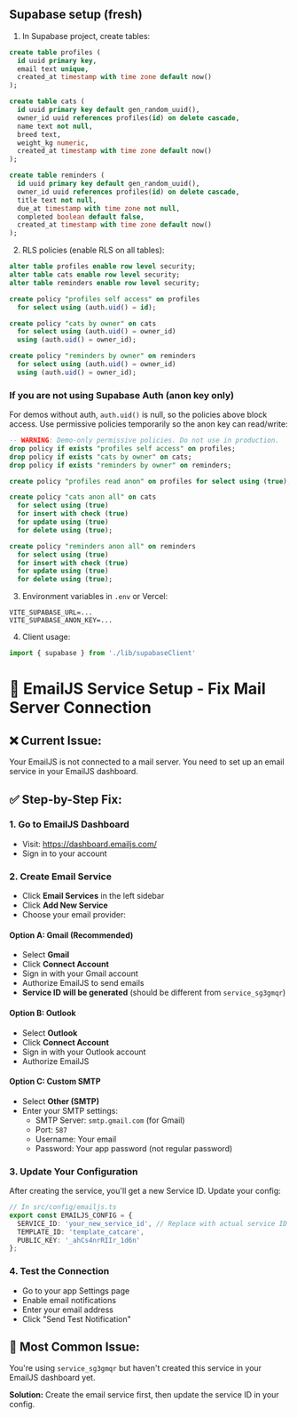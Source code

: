 ## Supabase setup (fresh)

1) In Supabase project, create tables:

```sql
create table profiles (
  id uuid primary key,
  email text unique,
  created_at timestamp with time zone default now()
);

create table cats (
  id uuid primary key default gen_random_uuid(),
  owner_id uuid references profiles(id) on delete cascade,
  name text not null,
  breed text,
  weight_kg numeric,
  created_at timestamp with time zone default now()
);

create table reminders (
  id uuid primary key default gen_random_uuid(),
  owner_id uuid references profiles(id) on delete cascade,
  title text not null,
  due_at timestamp with time zone not null,
  completed boolean default false,
  created_at timestamp with time zone default now()
);
```

2) RLS policies (enable RLS on all tables):

```sql
alter table profiles enable row level security;
alter table cats enable row level security;
alter table reminders enable row level security;

create policy "profiles self access" on profiles
  for select using (auth.uid() = id);

create policy "cats by owner" on cats
  for select using (auth.uid() = owner_id)
  using (auth.uid() = owner_id);

create policy "reminders by owner" on reminders
  for select using (auth.uid() = owner_id)
  using (auth.uid() = owner_id);
```

### If you are not using Supabase Auth (anon key only)

For demos without auth, `auth.uid()` is null, so the policies above block access. Use permissive policies temporarily so the anon key can read/write:

```sql
-- WARNING: Demo-only permissive policies. Do not use in production.
drop policy if exists "profiles self access" on profiles;
drop policy if exists "cats by owner" on cats;
drop policy if exists "reminders by owner" on reminders;

create policy "profiles read anon" on profiles for select using (true);

create policy "cats anon all" on cats
  for select using (true)
  for insert with check (true)
  for update using (true)
  for delete using (true);

create policy "reminders anon all" on reminders
  for select using (true)
  for insert with check (true)
  for update using (true)
  for delete using (true);
```

3) Environment variables in `.env` or Vercel:

```
VITE_SUPABASE_URL=...
VITE_SUPABASE_ANON_KEY=...
```

4) Client usage:

```ts
import { supabase } from './lib/supabaseClient'
```
# 🔧 EmailJS Service Setup - Fix Mail Server Connection

## ❌ **Current Issue:**
Your EmailJS is not connected to a mail server. You need to set up an email service in your EmailJS dashboard.

## ✅ **Step-by-Step Fix:**

### 1. **Go to EmailJS Dashboard**
- Visit: https://dashboard.emailjs.com/
- Sign in to your account

### 2. **Create Email Service**
- Click **Email Services** in the left sidebar
- Click **Add New Service**
- Choose your email provider:

#### **Option A: Gmail (Recommended)**
- Select **Gmail**
- Click **Connect Account**
- Sign in with your Gmail account
- Authorize EmailJS to send emails
- **Service ID will be generated** (should be different from `service_sg3gmqr`)

#### **Option B: Outlook**
- Select **Outlook**
- Click **Connect Account**
- Sign in with your Outlook account
- Authorize EmailJS

#### **Option C: Custom SMTP**
- Select **Other (SMTP)**
- Enter your SMTP settings:
  - SMTP Server: `smtp.gmail.com` (for Gmail)
  - Port: `587`
  - Username: Your email
  - Password: Your app password (not regular password)

### 3. **Update Your Configuration**
After creating the service, you'll get a new Service ID. Update your config:

```typescript
// In src/config/emailjs.ts
export const EMAILJS_CONFIG = {
  SERVICE_ID: 'your_new_service_id', // Replace with actual service ID
  TEMPLATE_ID: 'template_catcare',
  PUBLIC_KEY: '_ahCs4nrRIIr_1d6n'
};
```

### 4. **Test the Connection**
- Go to your app Settings page
- Enable email notifications
- Enter your email address
- Click "Send Test Notification"

## 🚨 **Most Common Issue:**
You're using `service_sg3gmqr` but haven't created this service in your EmailJS dashboard yet.

**Solution:** Create the email service first, then update the service ID in your config.
